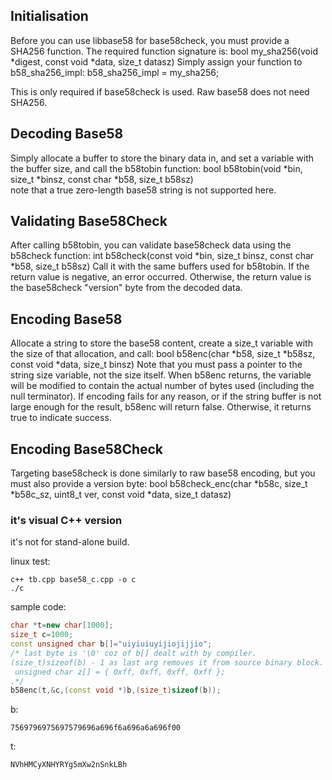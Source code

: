 



Initialisation
--------------

Before you can use libbase58 for base58check, you must provide a SHA256
function. The required function signature is:
	bool my_sha256(void *digest, const void *data, size_t datasz)
Simply assign your function to b58_sha256_impl:
	b58_sha256_impl = my_sha256;

This is only required if base58check is used. Raw base58 does not need SHA256.


Decoding Base58
---------------

Simply allocate a buffer to store the binary data in, and set a variable with
the buffer size, and call the b58tobin function:
	bool b58tobin(void *bin, size_t *binsz, const char *b58, size_t b58sz)  
note that a true zero-length base58 string is not supported here.


Validating Base58Check
----------------------

After calling b58tobin, you can validate base58check data using the b58check
function:
	int b58check(const void *bin, size_t binsz, const char *b58, size_t b58sz)
Call it with the same buffers used for b58tobin. If the return value is
negative, an error occurred. Otherwise, the return value is the base58check
"version" byte from the decoded data.


Encoding Base58
---------------

Allocate a string to store the base58 content, create a size_t variable with the
size of that allocation, and call:
	bool b58enc(char *b58, size_t *b58sz, const void *data, size_t binsz)
Note that you must pass a pointer to the string size variable, not the size
itself. When b58enc returns, the variable will be modified to contain the actual
number of bytes used (including the null terminator). If encoding fails for any
reason, or if the string buffer is not large enough for the result, b58enc will
return false. Otherwise, it returns true to indicate success.


Encoding Base58Check
--------------------

Targeting base58check is done similarly to raw base58 encoding, but you must
also provide a version byte:
	bool b58check_enc(char *b58c, size_t *b58c_sz, uint8_t ver,
	                  const void *data, size_t datasz)


### it's visual C++ version
it's not for stand-alone build.
 
linux test:
```
c++ tb.cpp base58_c.cpp -o c
./c
```
sample code:
```c++
char *t=new char[1000];
size_t c=1000;
const unsigned char b[]="uiyiuiuyijiojijjio";  
/* last byte is '\0' coz of b[] dealt with by compiler. 
(size_t)sizeof(b) - 1 as last arg removes it from source binary block. If string related stuff is not used with b there is no '\0' .I mean
 unsigned char z[] = { 0xff, 0xff, 0xff, 0xff };  
.*/   
b58enc(t,&c,(const void *)b,(size_t)sizeof(b));
```
b: 
```
7569796975697579696a696f6a696a6a696f00
```
t:
```
NVhHMCyXNHYRYg5mXw2nSnkLBh
```
